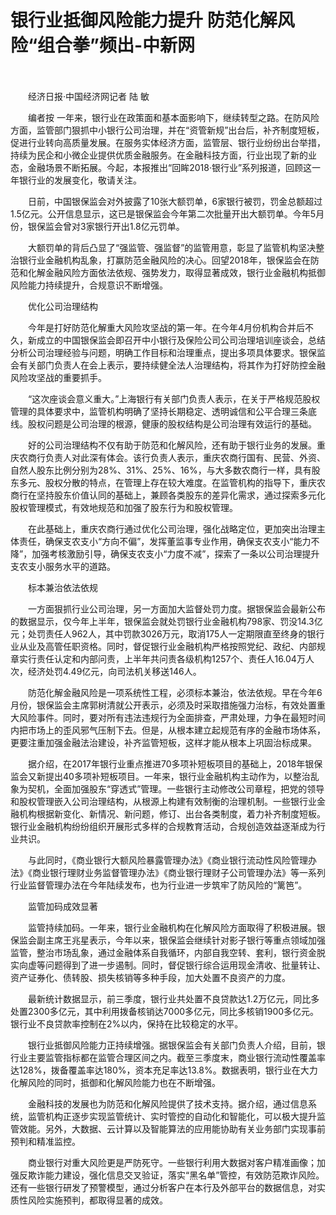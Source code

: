# 银行业抵御风险能力提升 防范化解风险“组合拳”频出-中新网

　　

　　经济日报·中国经济网记者 陆 敏

　　编者按 一年来，银行业在政策面和基本面影响下，继续转型之路。在防风险方面，监管部门狠抓中小银行公司治理，并在“资管新规”出台后，补齐制度短板，促进行业转向高质量发展。在服务实体经济方面，监管层、银行业纷纷出台举措，持续为民企和小微企业提供优质金融服务。在金融科技方面，行业出现了新的业态，金融场景不断拓展。今起，本报推出“回眸2018·银行业”系列报道，回顾这一年银行业的发展变化，敬请关注。

　　日前，中国银保监会对外披露了10张大额罚单，6家银行被罚，罚金总额超过1.5亿元。公开信息显示，这已是银保监会今年第二次批量开出大额罚单。今年5月份，银保监会曾对3家银行开出1.8亿元罚单。

　　大额罚单的背后凸显了“强监管、强监督”的监管用意，彰显了监管机构坚决整治银行业金融机构乱象，打赢防范金融风险的决心。回望2018年，银保监会在防范和化解金融风险方面依法依规、强势发力，取得显著成效，银行业金融机构抵御风险能力持续提升，合规意识不断增强。

　　优化公司治理结构

　　今年是打好防范化解重大风险攻坚战的第一年。在今年4月份机构合并后不久，新成立的中国银保监会即召开中小银行及保险公司公司治理培训座谈会，总结分析公司治理经验与问题，明确工作目标和治理重点，提出多项具体要求。银保监会有关部门负责人在会上表示，要持续健全法人治理结构，将其作为打好防控金融风险攻坚战的重要抓手。

　　“这次座谈会意义重大。”上海银行有关部门负责人表示，在关于严格规范股权管理的具体要求中，监管机构明确了坚持长期稳定、透明诚信和公平合理三条底线。股权问题是公司治理的根源，健康的股权结构是公司治理有效运行的基础。

　　好的公司治理结构不仅有助于防范和化解风险，还有助于银行业务的发展。重庆农商行负责人对此深有体会。该行负责人表示，重庆农商行国有、民营、外资、自然人股东比例分别为28%、31%、25%、16%，与大多数农商行一样，具有股东多元、股权分散的特点，在管理上存在较大难度。在监管机构的指导下，重庆农商行在坚持股东价值认同的基础上，兼顾各类股东的差异化需求，通过探索多元化股权管理模式，有效地规范和加强了股东行为和股权管理。

　　在此基础上，重庆农商行通过优化公司治理，强化战略定位，更加突出治理主体责任，确保支农支小“方向不偏”，发挥董监事专业作用，确保支农支小“能力不降”，加强考核激励引导，确保支农支小“力度不减”，探索了一条以公司治理提升支农支小服务水平的道路。

　　标本兼治依法依规

　　一方面狠抓行业公司治理，另一方面加大监督处罚力度。据银保监会最新公布的数据显示，仅今年上半年，银保监会就处罚银行业金融机构798家、罚没14.3亿元；处罚责任人962人，其中罚款3026万元，取消175人一定期限直至终身的银行业从业及高管任职资格。同时，督促银行业金融机构严格按照党纪、政纪、内部规章实行责任认定和内部问责，上半年共问责各级机构1257个、责任人16.04万人次，经济处罚4.49亿元，向司法机关移送146人。

　　防范化解金融风险是一项系统性工程，必须标本兼治，依法依规。早在今年6月份，银保监会主席郭树清就公开表示，必须及时采取措施强力治标，有效处置重大风险事件。同时，要对所有违法违规行为全面排查，严肃处理，力争在最短时间内把市场上的歪风邪气压制下去。但是，从根本建立起规范有序的金融市场体系，更要注重加强金融法治建设，补齐监管短板，这样才能从根本上巩固治标成果。

　　据介绍，在2017年银行业重点推进70多项补短板项目的基础上，2018年银保监会又新提出40多项补短板项目。一年来，银行业金融机构主动作为，以整治乱象为契机，全面加强股东“穿透式”管理。一些银行主动修改公司章程，把党的领导和股权管理嵌入公司治理结构，从根源上构建有效制衡的治理机制。一些银行业金融机构根据新变化、新情况、新问题，修订、出台各类制度，着力补齐制度短板。银行业金融机构纷纷组织开展形式多样的合规教育活动，合规创造效益逐渐成为行业共识。

　　与此同时，《商业银行大额风险暴露管理办法》《商业银行流动性风险管理办法》《商业银行理财业务监督管理办法》《商业银行理财子公司管理办法》等一系列行业监督管理办法在今年陆续发布，也为行业进一步筑牢了防风险的“篱笆”。

　　监管加码成效显著

　　监管持续加码。一年来，银行业金融机构在化解风险方面取得了积极进展。银保监会副主席王兆星表示，今年以来，银保监会继续针对影子银行等重点领域加强监管，整治市场乱象，通过金融体系自我循环，内部自我空转、套利，银行资金脱实向虚等问题得到了进一步遏制。同时，督促银行综合运用现金清收、批量转让、资产证券化、债转股、损失核销等多种手段，加大处置不良资产的力度。

　　最新统计数据显示，前三季度，银行业共处置不良贷款达1.2万亿元，同比多处置2300多亿元，其中利用拨备核销达7000多亿元，同比多核销1900多亿元。银行业不良贷款率控制在2%以内，保持在比较稳定的水平。

　　银行业抵御风险能力正持续增强。据银保监会有关部门负责人介绍，目前，银行业主要监管指标都在监管合理区间之内。截至三季度末，商业银行流动性覆盖率达128%，拨备覆盖率达180%，资本充足率达13.8%。数据表明，银行业在大力化解风险的同时，抵御和化解风险能力也在不断增强。

　　金融科技的发展也为防范和化解风险提供了技术支持。据介绍，通过信息系统，监管机构正逐步实现监管统计、实时管控的自动化和智能化，可以极大提升监管效能。另外，大数据、云计算以及智能算法的应用能协助有关业务部门实现事前预判和精准监控。

　　商业银行对重大风险更是严防死守。一些银行利用大数据对客户精准画像；加强反欺诈能力建设，强化信息交叉验证，落实“黑名单”管控，有效防范欺诈风险。还有一些银行研发了预警模型，通过分析客户在本行及外部平台的数据信息，对实质性风险实施预判，都取得显著的成效。
